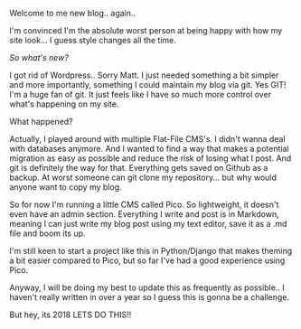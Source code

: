 <!-- VARS
##title: I started a new blog
##author: Ronald
##date: 2018/01/03
./VARS -->

Welcome to me new blog.. again..

I'm convinced I'm the absolute worst person at being happy with how my site look... I guess style changes all the time. 

*So what's new?*

I got rid of Wordpress.. Sorry Matt.
I just needed something a bit simpler and more importantly, something I could maintain my blog via git. Yes GIT! 
I'm a huge fan of git. 
It just feels like I have so much more control over what's happening on my site.

What happened?

Actually, I played around with multiple Flat-File CMS's. I didn't wanna deal with databases anymore. And I wanted to find a way that makes a potential migration as easy as possible and reduce the risk of losing what I post. And git is definitely the way for that. Everything gets saved on Github as a backup. At worst someone can git clone my repository... but why would anyone want to copy my blog.

So for now I'm running a little CMS called Pico. So lightweight, it doesn't even have an admin section. Everything I write and post is in Markdown, meaning I can just write my blog post using my text editor, save it as a .md file and boom its up. 

I'm still keen to start a project like this in Python/Django that makes theming a bit easier compared to Pico, but so far I've had a good experience using Pico. 

Anyway, I will be doing my best to update this as frequently as possible.. I haven't really written in over a year so I guess this is gonna be a challenge. 

But hey, its 2018 LETS DO THIS!!

